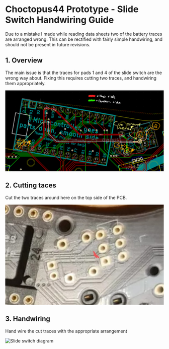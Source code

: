 # Choctopus44 Prototype - Slide Switch Handwiring Guide

Due to a mistake I made while reading data sheets two of the battery traces are arranged wrong. This can be rectified with fairly simple handwiring, and should not be present in future revisions.

## 1. Overview

The main issue is that the traces for pads 1 and 4 of the slide switch are the wrong way about. Fixing this requires cutting two traces, and handwiring them appropriately.

![Slide switch diagram](../images/choctopus44_slide_switch_diagram.png)

## 2. Cutting taces

Cut the two traces around here on the top side of the PCB.

![Slide switch scraping image](../images/choctopus44_slide_switch_scrape.png)

## 3. Handwiring

Hand wire the cut traces with the appropriate arrangement

![Slide switch diagram](../images/choctopus44_slide_switch_handwire.png)
